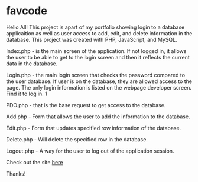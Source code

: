# favcode
Hello All!
This project is apart of my portfolio showing login to a database applicaition as well as user access to add, edit, and delete information in the database. This project was created with PHP, JavaScript, and MySQL.

<p>Index.php - is the main screen of the application. If not logged in, it allows the user to be able to get to the login screen and then it reflects the current data in the database. </p>
<p>Login.php - the main login screen that checks the password compared to the user database. If user is on the database, they are allowed access to the page. The only login information is listed on the webpage developer screen. Find it to log in. 1
<p>PDO.php - that is the base request to get access to the database. </p>
<p>Add.php - Form that allows the user to add the information to the database.</p>
<p>Edit.php - Form that updates specified row information of the database. </p>
<p>Delete.php - Will delete the specified row in the database.</p>
<p>Logout.php - A way for the user to log out of the application session.</p>


Check out the site <a href="https://girardtechie.icu/favcode/index.php" target="_blank">here</a>
<p>Thanks!</p>
